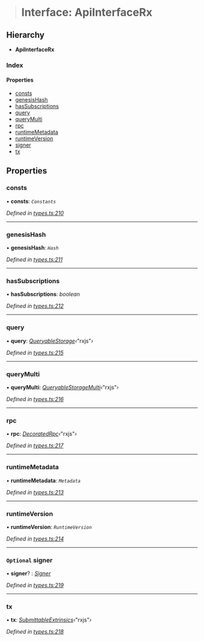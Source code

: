 > # Interface: ApiInterfaceRx

## Hierarchy

* **ApiInterfaceRx**

### Index

#### Properties

* [consts](_types_.apiinterfacerx.md#consts)
* [genesisHash](_types_.apiinterfacerx.md#genesishash)
* [hasSubscriptions](_types_.apiinterfacerx.md#hassubscriptions)
* [query](_types_.apiinterfacerx.md#query)
* [queryMulti](_types_.apiinterfacerx.md#querymulti)
* [rpc](_types_.apiinterfacerx.md#rpc)
* [runtimeMetadata](_types_.apiinterfacerx.md#runtimemetadata)
* [runtimeVersion](_types_.apiinterfacerx.md#runtimeversion)
* [signer](_types_.apiinterfacerx.md#optional-signer)
* [tx](_types_.apiinterfacerx.md#tx)

## Properties

###  consts

• **consts**: *`Constants`*

*Defined in [types.ts:210](https://github.com/polkadot-js/api/blob/28cf21d/packages/api/src/types.ts#L210)*

___

###  genesisHash

• **genesisHash**: *`Hash`*

*Defined in [types.ts:211](https://github.com/polkadot-js/api/blob/28cf21d/packages/api/src/types.ts#L211)*

___

###  hasSubscriptions

• **hasSubscriptions**: *boolean*

*Defined in [types.ts:212](https://github.com/polkadot-js/api/blob/28cf21d/packages/api/src/types.ts#L212)*

___

###  query

• **query**: *[QueryableStorage](_types_.queryablestorage.md)‹*"rxjs"*›*

*Defined in [types.ts:215](https://github.com/polkadot-js/api/blob/28cf21d/packages/api/src/types.ts#L215)*

___

###  queryMulti

• **queryMulti**: *[QueryableStorageMulti](../modules/_types_.md#queryablestoragemulti)‹*"rxjs"*›*

*Defined in [types.ts:216](https://github.com/polkadot-js/api/blob/28cf21d/packages/api/src/types.ts#L216)*

___

###  rpc

• **rpc**: *[DecoratedRpc](_types_.decoratedrpc.md)‹*"rxjs"*›*

*Defined in [types.ts:217](https://github.com/polkadot-js/api/blob/28cf21d/packages/api/src/types.ts#L217)*

___

###  runtimeMetadata

• **runtimeMetadata**: *`Metadata`*

*Defined in [types.ts:213](https://github.com/polkadot-js/api/blob/28cf21d/packages/api/src/types.ts#L213)*

___

###  runtimeVersion

• **runtimeVersion**: *`RuntimeVersion`*

*Defined in [types.ts:214](https://github.com/polkadot-js/api/blob/28cf21d/packages/api/src/types.ts#L214)*

___

### `Optional` signer

• **signer**? : *[Signer](_types_.signer.md)*

*Defined in [types.ts:219](https://github.com/polkadot-js/api/blob/28cf21d/packages/api/src/types.ts#L219)*

___

###  tx

• **tx**: *[SubmittableExtrinsics](_types_.submittableextrinsics.md)‹*"rxjs"*›*

*Defined in [types.ts:218](https://github.com/polkadot-js/api/blob/28cf21d/packages/api/src/types.ts#L218)*